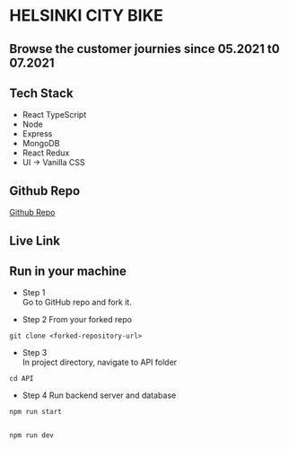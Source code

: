 # HELSINKI CITY BIKE

## Browse the customer journies since 05.2021 t0 07.2021

## Tech Stack

- React TypeScript
- Node
- Express
- MongoDB
- React Redux
- UI -> Vanilla CSS

## Github Repo

<a href="https://www.github.com/kcvijay/solita-citybike-app" target="_blank">Github Repo</a>

## Live Link

## Run in your machine

- Step 1  
  Go to GitHub repo and fork it.

- Step 2
  From your forked repo

```
git clone <forked-repository-url>
```

- Step 3  
  In project directory, navigate to API folder

```
cd API
```

- Step 4
  Run backend server and database

```
npm run start

```

```

npm run dev

```

```

```
